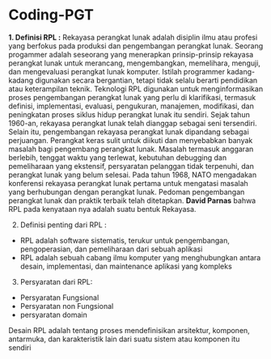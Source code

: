 # Coding-PGT

**1. Definisi RPL :**
      Rekayasa perangkat lunak adalah disiplin ilmu atau profesi yang berfokus pada produksi dan pengembangan perangkat lunak.  Seorang progammer adalah seseorang yang menerapkan prinsip-prinsip rekayasa perangkat lunak untuk merancang, mengembangkan, memelihara, menguji, dan mengevaluasi perangkat lunak komputer. Istilah programmer kadang-kadang digunakan secara bergantian, tetapi tidak selalu berarti pendidikan atau keterampilan teknik. Teknologi RPL digunakan untuk menginformasikan  proses pengembangan perangkat lunak yang perlu di klarifikasi, termasuk definisi, implementasi, evaluasi, pengukuran, manajemen, modifikasi, dan peningkatan proses siklus hidup perangkat lunak itu sendiri. Sejak tahun 1960-an, rekayasa perangkat lunak telah dianggap sebagai seni tersendiri. Selain itu, pengembangan rekayasa perangkat lunak dipandang sebagai perjuangan. Perangkat keras sulit untuk diikuti dan menyebabkan banyak masalah bagi pengembang perangkat lunak. Masalah termasuk anggaran berlebih, tenggat waktu yang terlewat, kebutuhan debugging dan pemeliharaan yang ekstensif, persyaratan pelanggan tidak terpenuhi, dan perangkat lunak yang belum selesai. Pada tahun 1968, NATO mengadakan konferensi rekayasa perangkat lunak pertama untuk mengatasi masalah yang berhubungan dengan perangkat lunak. Pedoman pengembangan perangkat lunak  dan praktik terbaik telah ditetapkan.
      **David Parnas** bahwa RPL pada kenyataan nya adalah suatu bentuk Rekayasa. 
      
2. Definisi penting dari RPL :
- RPL adalah software sistematis, terukur untuk pengembangan, pengoperasian, dan pemeliharaan dari sebuah aplikasi 
- RPL adalah sebuah cabang ilmu komputer yang menghubungkan antara desain, implementasi, dan maintenance aplikasi yang kompleks
3. Persyaratan dari RPL:
- Persyaratan Fungsional
- Persyaratan non Fungsional
- persyaratan domain

Desain RPL adalah tentang proses mendefinisikan arsitektur, komponen, antarmuka, dan karakteristik lain dari suatu sistem atau komponen itu sendiri
